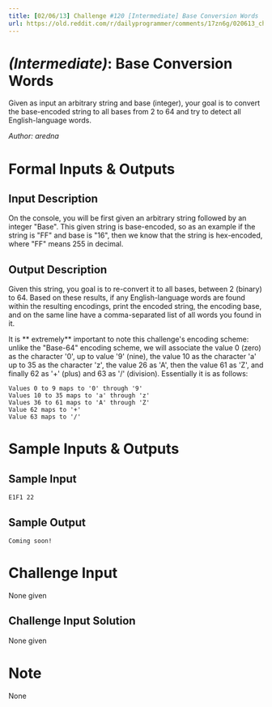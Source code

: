 ```yaml
---
title: [02/06/13] Challenge #120 [Intermediate] Base Conversion Words
url: https://old.reddit.com/r/dailyprogrammer/comments/17zn6g/020613_challenge_120_intermediate_base_conversion/
---
```



# [](#IntermediateIcon) *(Intermediate)*: Base Conversion Words
Given as input an arbitrary string and base (integer), your goal is to convert the base-encoded string to all bases from 2 to 64 and try to detect all English-language words.

*Author: aredna*
# Formal Inputs & Outputs
## Input Description
On the console, you will be first given an arbitrary string followed by an integer "Base". This given string is base-encoded, so as an example if the string is "FF" and base is "16", then we know that the string is hex-encoded, where "FF" means 255 in decimal. 
## Output Description
Given this string, you goal is to re-convert it to all bases, between 2 (binary) to 64. Based on these results, if any English-language words are found within the resulting encodings, print the encoded string, the encoding base, and on the same line have a comma-separated list of all words you found in it.

It is ** extremely** important to note this challenge's encoding scheme: unlike the "Base-64" encoding scheme, we will associate the value 0 (zero) as the character '0', up to value '9' (nine), the value 10 as the character 'a' up to 35 as the character 'z', the value 26 as 'A', then the value 61 as 'Z', and finally 62 as '+' (plus) and 63 as '/' (division). Essentially it is as follows:

    Values 0 to 9 maps to '0' through '9'
    Values 10 to 35 maps to 'a' through 'z'
    Values 36 to 61 maps to 'A' through 'Z'
    Value 62 maps to '+'
    Value 63 maps to '/'
# Sample Inputs & Outputs
## Sample Input
    E1F1 22
## Sample Output
    Coming soon!
# Challenge Input
None given
## Challenge Input Solution
None given
# Note
None
				